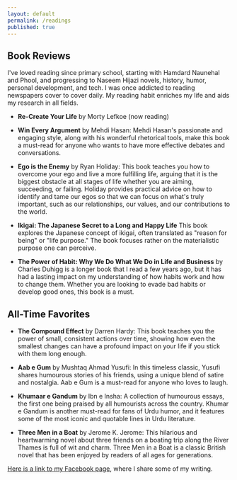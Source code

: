 ```yaml
---
layout: default
permalink: /readings
published: true
---
```


## Book Reviews

I've loved reading since primary school, starting with Hamdard Naunehal and Phool, and progressing to Naseem Hijazi novels, history, humor, personal development, and tech. I was once addicted to reading newspapers cover to cover daily. My reading habit enriches my life and aids my research in all fields.

* **Re-Create Your Life** by Morty Lefkoe \(now reading\)

* **Win Every Argument** by Mehdi Hasan: Mehdi Hasan's passionate and engaging style, along with his wonderful rhetorical tools, make this book a must-read for anyone who wants to have more effective debates and conversations. 

* **Ego is the Enemy** by Ryan Holiday: This book teaches you how to overcome your ego and live a more fulfilling life, arguing that it is the biggest obstacle at all stages of life whether you are aiming, succeeding, or failing. Holiday provides practical advice on how to identify and tame our egos so that we can focus on what's truly important, such as our relationships, our values, and our contributions to the world.

* **Ikigai: The Japanese Secret to a Long and Happy Life** This book explores the Japanese concept of ikigai, often translated as "reason for being" or "life purpose." The book focuses rather on the materialistic purpose one can perceive.

* **The Power of Habit: Why We Do What We Do in Life and Business** by Charles Duhigg is a longer book that I read a few years ago, but it has had a lasting impact on my understanding of how habits work and how to change them. Whether you are looking to evade bad habits or develop good ones, this book is a must.

## All-Time Favorites

* **The Compound Effect** by Darren Hardy: This book teaches you the power of small, consistent actions over time, showing how even the smallest changes can have a profound impact on your life if you stick with them long enough. 

* **Aab e Gum** by Mushtaq Ahmad Yusufi: In this timeless classic, Yusufi shares humourous stories of his friends, using a unique blend of satire and nostalgia. Aab e Gum is a must-read for anyone who loves to laugh.

* **Khumaar e Gandum** by Ibn e Insha: A collection of humourous essays, the first one being praised by all humourists across the country. Khumar e Gandum is another must-read for fans of Urdu humor, and it features some of the most iconic and quotable lines in Urdu literature.

* **Three Men in a Boat** by Jerome K. Jerome: This hilarious and heartwarming novel about three friends on a boating trip along the River Thames is full of wit and charm. Three Men in a Boat is a classic British novel that has been enjoyed by readers of all ages for generations.

[Here is a link to my Facebook page](https://www.facebook.com/anaswriting/), where I share some of my writing.
